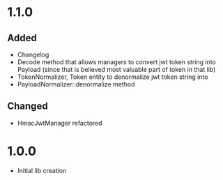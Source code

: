 # 1.1.0
## Added
- Changelog
- Decode method that allows managers to convert jwt token string into Payload (since that is believed most valuable part of token in that lib)
- TokenNormalizer, Token entity to denormalize jwt token string into
- PayloadNormalizer::denormalize method
## Changed
- HmacJwtManager refactored

# 1.0.0
- Initial lib creation
